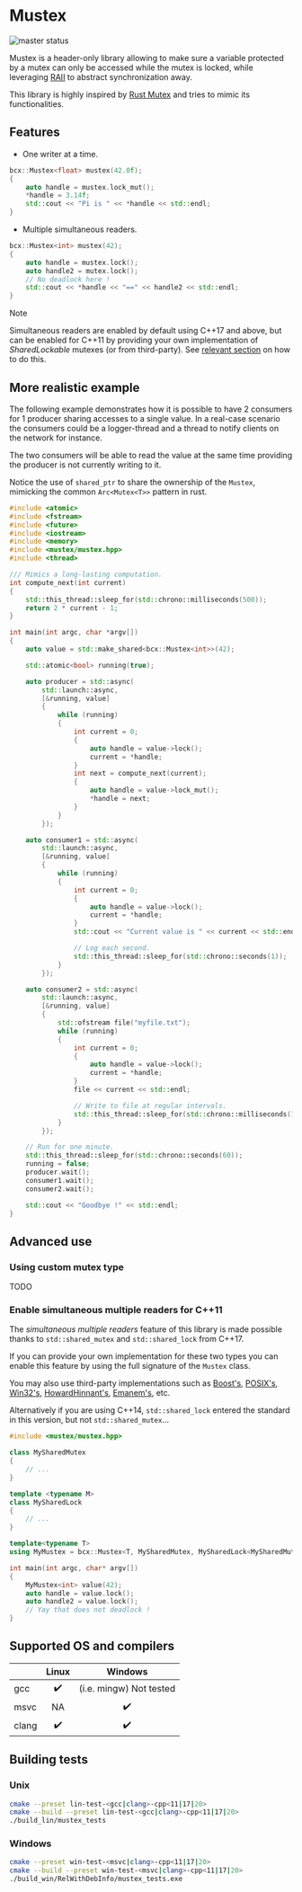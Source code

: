 # Mustex

![master status](https://github.com/BriceCroix/mustex/actions/workflows/actions.yml/badge.svg?branch=master)

Mustex is a header-only library allowing to make sure a variable protected by a mutex can only be
accessed while the mutex is locked, while leveraging [RAII](https://en.cppreference.com/w/cpp/language/raii)
to abstract synchronization away.

This library is highly inspired by [Rust Mutex](https://doc.rust-lang.org/std/sync/struct.Mutex.html)
and tries to mimic its functionalities.

## Features

- One writer at a time.

```cpp
bcx::Mustex<float> mustex(42.0f);
{
    auto handle = mustex.lock_mut();
    *handle = 3.14f;
    std::cout << "Pi is " << *handle << std::endl;
}
```

- Multiple simultaneous readers.

```cpp
bcx::Mustex<int> mustex(42);
{
    auto handle = mustex.lock();
    auto handle2 = mutex.lock();
    // No deadlock here !
    std::cout << *handle << "==" << handle2 << std::endl;
}
```

> [!NOTE]  
> Simultaneous readers are enabled by default using C++17 and above, but can be enabled for C++11
> by providing your own implementation of *SharedLockable* mutexes (or from third-party).
> See [relevant section](#enable-simultaneous-multiple-readers-for-c11) on how to do this.

## More realistic example

The following example demonstrates how it is possible to have 2 consumers for 1 producer sharing accesses to a single value. In a real-case scenario the consumers could be a logger-thread and a thread to notify clients on the network for instance.

The two consumers will be able to read the value at the same time providing the producer is not currently writing to it.

Notice the use of `shared_ptr` to share the ownership of the `Mustex`, mimicking the common `Arc<Mutex<T>>` pattern in rust.

```cpp
#include <atomic>
#include <fstream>
#include <future>
#include <iostream>
#include <memory>
#include <mustex/mustex.hpp>
#include <thread>

/// Mimics a long-lasting computation.
int compute_next(int current)
{
    std::this_thread::sleep_for(std::chrono::milliseconds(500));
    return 2 * current - 1;
}

int main(int argc, char *argv[])
{
    auto value = std::make_shared<bcx::Mustex<int>>(42);

    std::atomic<bool> running(true);

    auto producer = std::async(
        std::launch::async,
        [&running, value]
        {
            while (running)
            {
                int current = 0;
                {
                    auto handle = value->lock();
                    current = *handle;
                }
                int next = compute_next(current);
                {
                    auto handle = value->lock_mut();
                    *handle = next;
                }
            }
        });

    auto consumer1 = std::async(
        std::launch::async,
        [&running, value]
        {
            while (running)
            {
                int current = 0;
                {
                    auto handle = value->lock();
                    current = *handle;
                }
                std::cout << "Current value is " << current << std::endl;

                // Log each second.
                std::this_thread::sleep_for(std::chrono::seconds(1));
            }
        });

    auto consumer2 = std::async(
        std::launch::async,
        [&running, value]
        {
            std::ofstream file("myfile.txt");
            while (running)
            {
                int current = 0;
                {
                    auto handle = value->lock();
                    current = *handle;
                }
                file << current << std::endl;

                // Write to file at regular intervals.
                std::this_thread::sleep_for(std::chrono::milliseconds(17));
            }
        });

    // Run for one minute.
    std::this_thread::sleep_for(std::chrono::seconds(60));
    running = false;
    producer.wait();
    consumer1.wait();
    consumer2.wait();

    std::cout << "Goodbye !" << std::endl;
}
```

## Advanced use

### Using custom mutex type

TODO

### Enable simultaneous multiple readers for C++11

The *simultaneous multiple readers* feature of this library is made possible thanks to `std::shared_mutex` and `std::shared_lock` from C++17.

If you can provide your own implementation for these two types you can enable this feature by using the full signature of the `Mustex` class.

You may also use third-party implementations such as [Boost's](http://www.boost.org/doc/libs/1_41_0/doc/html/thread/synchronization.html#thread.synchronization.mutex_types.shared_mutex), [POSIX's](https://docs.oracle.com/cd/E19455-01/806-5257/6je9h032u/index.html), [Win32's](http://msdn.microsoft.com/en-us/library/windows/desktop/aa904937%28v=vs.85%29.aspx), [HowardHinnant's](https://howardhinnant.github.io/shared_mutex.cpp), [Emanem's](https://github.com/Emanem/shared_mutex), etc.

Alternatively if you are using C++14, `std::shared_lock` entered the standard in this version, but not `std::shared_mutex`...

```cpp
#include <mustex/mustex.hpp>

class MySharedMutex
{
    // ...
}

template <typename M>
class MySharedLock
{
    // ...
}

template<typename T>
using MyMustex = bcx::Mustex<T, MySharedMutex, MySharedLock<MySharedMutex>, std::unique_lock>;

int main(int argc, char* argv[])
{
    MyMustex<int> value(42);
    auto handle = value.lock();
    auto handle2 = value.lock();
    // Yay that does not deadlock !
}

```

## Supported OS and compilers

|       |        Linux       |         Windows         |
|-------|:------------------:|:-----------------------:|
| gcc   | :heavy_check_mark: | (i.e. mingw) Not tested |
| msvc  |         NA         |    :heavy_check_mark:   |
| clang | :heavy_check_mark: |    :heavy_check_mark:   |

## Building tests

### Unix

```bash
cmake --preset lin-test-<gcc|clang>-cpp<11|17|20>
cmake --build --preset lin-test-<gcc|clang>-cpp<11|17|20>
./build_lin/mustex_tests
```

### Windows

```bash
cmake --preset win-test-<msvc|clang>-cpp<11|17|20>
cmake --build --preset win-test-<msvc|clang>-cpp<11|17|20>
./build_win/RelWithDebInfo/mustex_tests.exe
```
